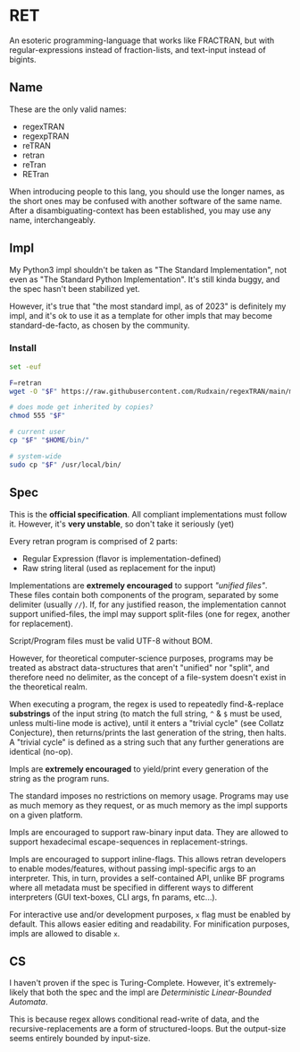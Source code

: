 # RET
An esoteric programming-language that works like FRACTRAN, but with regular-expressions instead of fraction-lists, and text-input instead of bigints.

## Name
These are the only valid names:
- regexTRAN
- regexpTRAN
- reTRAN
- retran
- reTran
- RETran

When introducing people to this lang, you should use the longer names, as the short ones may be confused with another software of the same name. After a disambiguating-context has been established, you may use any name, interchangeably.

## Impl
My Python3 impl shouldn't be taken as "The Standard Implementation", not even as "The Standard Python Implementation". It's still kinda buggy, and the spec hasn't been stabilized yet.

However, it's true that "the most standard impl, as of 2023" is definitely my impl, and it's ok to use it as a template for other impls that may become standard-de-facto, as chosen by the community.

### Install
```sh
set -euf

F=retran
wget -O "$F" https://raw.githubusercontent.com/Rudxain/regexTRAN/main/main.py

# does mode get inherited by copies?
chmod 555 "$F"

# current user
cp "$F" "$HOME/bin/"

# system-wide
sudo cp "$F" /usr/local/bin/
```

## Spec
This is the **official specification**. All compliant implementations must follow it. However, it's **very unstable**, so don't take it seriously (yet)

Every retran program is comprised of 2 parts:
- Regular Expression (flavor is implementation-defined)
- Raw string literal (used as replacement for the input)

Implementations are **extremely encouraged** to support *"unified files"*. These files contain both components of the program, separated by some delimiter (usually `//`). If, for any justified reason, the implementation cannot support unified-files, the impl may support split-files (one for regex, another for replacement).

Script/Program files must be valid UTF-8 without BOM.

However, for theoretical computer-science purposes, programs may be treated as abstract data-structures that aren't "unified" nor "split", and therefore need no delimiter, as the concept of a file-system doesn't exist in the theoretical realm.

When executing a program, the regex is used to repeatedly find-&-replace **substrings** of the input string (to match the full string, `^` & `$` must be used, unless multi-line mode is active), until it enters a "trivial cycle" (see Collatz Conjecture), then returns/prints the last generation of the string, then halts. A "trivial cycle" is defined as a string such that any further generations are identical (no-op).

Impls are **extremely encouraged** to yield/print every generation of the string as the program runs.

The standard imposes no restrictions on memory usage. Programs may use as much memory as they request, or as much memory as the impl supports on a given platform.

Impls are encouraged to support raw-binary input data. They are allowed to support hexadecimal escape-sequences in replacement-strings.

Impls are encouraged to support inline-flags. This allows retran developers to enable modes/features, without passing impl-specific args to an interpreter. This, in turn, provides a self-contained API, unlike BF programs where all metadata must be specified in different ways to different interpreters (GUI text-boxes, CLI args, fn params, etc...).

For interactive use and/or development purposes, `x` flag must be enabled by default. This allows easier editing and readability. For minification purposes, impls are allowed to disable `x`.

## CS
I haven't proven if the spec is Turing-Complete. However, it's extremely-likely that both the spec and the impl are *Deterministic Linear-Bounded Automata*.

This is because regex allows conditional read-write of data, and the recursive-replacements are a form of structured-loops. But the output-size seems entirely bounded by input-size.
